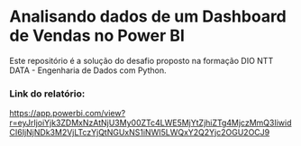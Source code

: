 # Analisando dados de um Dashboard de Vendas no Power BI

Este repositório é a solução do desafio proposto na formação DIO NTT DATA - Engenharia de Dados com Python.

### Link do relatório:
https://app.powerbi.com/view?r=eyJrIjoiYjk3ZDMxNzAtNjU3My00ZTc4LWE5MjYtZjhiZTg4MjczMmQ3IiwidCI6IjNjNDk3M2VjLTczYjQtNGUxNS1iNWI5LWQxY2Q2Yjc2OGU2OCJ9
